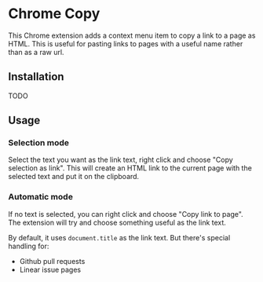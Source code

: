 # Chrome Copy

This Chrome extension adds a context menu item to copy a link to a page as HTML.
This is useful for pasting links to pages with a useful name rather than as a raw url.

## Installation

TODO

## Usage

### Selection mode

Select the text you want as the link text, right click and choose "Copy selection as link". This will create
an HTML link to the current page with the selected text and put it on the clipboard.

### Automatic mode

If no text is selected, you can right click and choose "Copy link to page". The extension will try and choose something
useful as the link text.

By default, it uses `document.title` as the link text. But there's special handling for:

* Github pull requests
* Linear issue pages
